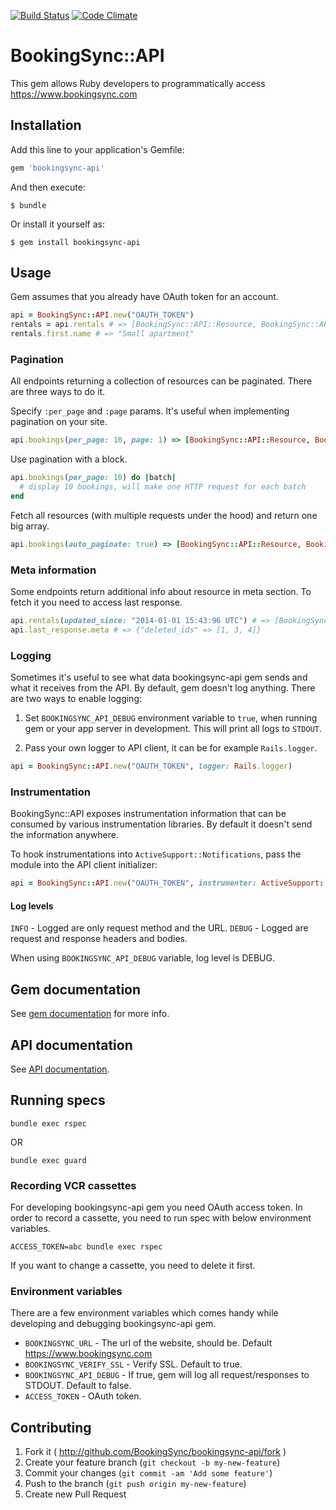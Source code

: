 [![Build Status](https://travis-ci.org/BookingSync/bookingsync-api.png?branch=master)](https://travis-ci.org/BookingSync/bookingsync-api)
[![Code Climate](https://codeclimate.com/github/BookingSync/bookingsync-api.png)](https://codeclimate.com/github/BookingSync/bookingsync-api)

# BookingSync::API

This gem allows Ruby developers to programmatically access https://www.bookingsync.com

## Installation

Add this line to your application's Gemfile:

```ruby
gem 'bookingsync-api'
```

And then execute:

```
$ bundle
```

Or install it yourself as:

```
$ gem install bookingsync-api
```

## Usage

Gem assumes that you already have OAuth token for an account.

```ruby
api = BookingSync::API.new("OAUTH_TOKEN")
rentals = api.rentals # => [BookingSync::API::Resource, BookingSync::API::Resource]
rentals.first.name # => "Small apartment"
```

### Pagination

All endpoints returning a collection of resources can be paginated. There are three ways to do it.

Specify `:per_page` and `:page` params. It's useful when implementing pagination on your site.

```ruby
api.bookings(per_page: 10, page: 1) => [BookingSync::API::Resource, BookingSync::API::Resource, ...]
```

Use pagination with a block.

```ruby
api.bookings(per_page: 10) do |batch|
  # display 10 bookings, will make one HTTP request for each batch
end
```

Fetch all resources (with multiple requests under the hood) and return one big array.

```ruby
api.bookings(auto_paginate: true) => [BookingSync::API::Resource, BookingSync::API::Resource, ...]
```

### Meta information

Some endpoints return additional info about resource in meta section. To fetch it you need to
access last response.

```ruby
api.rentals(updated_since: "2014-01-01 15:43:96 UTC") # => [BookingSync::API::Resource,    BookingSync::API::Resource, ...]
api.last_response.meta # => {"deleted_ids" => [1, 3, 4]}
```

### Logging

Sometimes it's useful to see what data bookingsync-api gem sends and what it
receives from the API. By default, gem doesn't log anything.
There are two ways to enable logging:

1. Set `BOOKINGSYNC_API_DEBUG` environment variable to `true`, when running
  gem or your app server in development. This will print all logs to `STDOUT`.

2. Pass your own logger to API client, it can be for example `Rails.logger`.

  ```ruby
  api = BookingSync::API.new("OAUTH_TOKEN", logger: Rails.logger)
  ```

### Instrumentation

BookingSync::API exposes instrumentation information that can be consumed
by various instrumentation libraries. By default it doesn't send the
information anywhere.

To hook instrumentations into `ActiveSupport::Notifications`, pass the
module into the API client initializer:

```ruby
api = BookingSync::API.new("OAUTH_TOKEN", instrumenter: ActiveSupport::Notifications)
```

#### Log levels

`INFO` - Logged are only request method and the URL.
`DEBUG` - Logged are request and response headers and bodies.

When using `BOOKINGSYNC_API_DEBUG` variable, log level is DEBUG.

## Gem documentation

See [gem documentation](http://rdoc.info/github/BookingSync/bookingsync-api/master/frames) for more info.

## API documentation

See [API documentation](http://developers.bookingsync.com).

## Running specs

```
bundle exec rspec
```

OR

```
bundle exec guard
```

### Recording VCR cassettes

For developing bookingsync-api gem you need OAuth access token. In order to record a cassette,
you need to run spec with below environment variables.

```
ACCESS_TOKEN=abc bundle exec rspec
```

If you want to change a cassette, you need to delete it first.

### Environment variables

There are a few environment variables which comes handy while developing and
debugging bookingsync-api gem.

* `BOOKINGSYNC_URL` - The url of the website, should be. Default https://www.bookingsync.com
* `BOOKINGSYNC_VERIFY_SSL` - Verify SSL. Default to true.
* `BOOKINGSYNC_API_DEBUG` - If true, gem will log all request/responses to STDOUT. Default to false.
* `ACCESS_TOKEN` - OAuth token.

## Contributing

1. Fork it ( http://github.com/BookingSync/bookingsync-api/fork )
2. Create your feature branch (`git checkout -b my-new-feature`)
3. Commit your changes (`git commit -am 'Add some feature'`)
4. Push to the branch (`git push origin my-new-feature`)
5. Create new Pull Request
